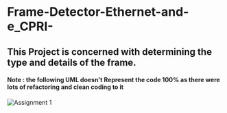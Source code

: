 # Frame-Detector-Ethernet-and-e_CPRI-
## This Project is concerned with determining the type and details of the frame. <br />

#### Note : the following UML doesn't Represent the code 100% as there were lots of refactoring and clean coding to it <br /> 

![Assignment 1](https://user-images.githubusercontent.com/93644109/218000920-e872aff0-fc5b-4a61-a9bd-56778c0bed67.jpg)
